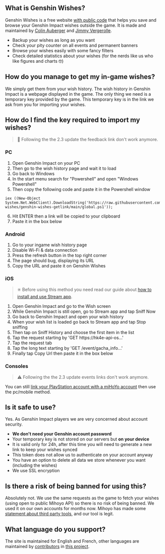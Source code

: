 ## What is Genshin Wishes?
Genshin Wishes is a free website [with public code](https://github.com/genshin-wishes) that helps you save and browse your Genshin Impact wishes outside the game. It is made and maintained by [Colin Auberger](https://www.linkedin.com/in/colin-auberger/) and [Jimmy Vergerolle](https://vergerolle.fr).

- Backup your wishes as long as you want
- Check your pity counter on all events and permanent banners
- Browse your wishes easily with some fancy filters
- Check detailed statistics about your wishes (for the nerds like us who like figures and charts 🤓)

## How do you manage to get my in-game wishes?
We simply get them from your wish history. The wish history in Genshin Impact is a webpage displayed in the game. The only thing we need is a temporary key provided by the game. This temporary key is in the link we ask from you for importing your wishes.

## How do I find the key required to import my wishes?

> 📢 Following the the 2.3 update the feedback link don't work anymore. 

### PC
1. Open Genshin Impact on your PC
2. Then go to the wish history page and wait it to load
3. Go back to Windows
4. In the start menu search for "Powershell" and open "Windows Powershell"
5. Then copy the following code and paste it in the Powershell window
```
iex ((New-Object System.Net.WebClient).DownloadString('https://raw.githubusercontent.com/genshin-wishes/genshin-wishes-getlink/main/global.ps1'));
```
6. Hit ENTER then a link will be copied to your clipboard
7. Paste it in the box below

### Android
1) Go to your ingame wish history page
2) Disable Wi-Fi & data connection
3) Press the refresh button in the top right corner
4) The page should bug, displaying its URL
5) Copy the URL and paste it on Genshin Wishes

### iOS
> ✳️ Before using this method you need read our guide about [how to install and use Stream app](https://drive.google.com/file/d/14Q_6v60qLPunrpmA9Bf1KlvsKhaRyPzz/view?usp=sharing).

1. Open Genshin Impact and go to the Wish screen
2. While Genshin Impact is still open, go to Stream app and tap Sniff Now
3. Go back to Genshin Impact and open your wish history
4. When your wish list is loaded go back to Stream app and tap Stop sniffing
5. Then tap on Sniff History and choose the first item in the list
6. Tap the request starting by 'GET https://hk4e-api-os...'
7. Tap the request tab
8. Tap the long text starting by 'GET /event/gacha_info...'
9. Finally tap Copy Url then paste it in the box below

### Consoles
> ⚠️ Following the the 2.3 update events links don't work anymore.

You can still [link your PlayStation account with a miHoYo account](https://www.hoyolab.com/article/533197) then use the pc/mobile method.

## Is it safe to use?
Yes. As Genshin Impact players we are very concerned about account security.
- **We don't need your Genshin account password**
- Your temporary key is not stored on our servers but **on your device**
- It is valid only for 24h, after this time you will need to generate a new link to keep your wishes synced
- This token does not allow us to authenticate on your account anyway
- You have an option to delete all data we store whenever you want (including the wishes)
- We use SSL encryption

## Is there a risk of being banned for using this?
Absolutely not. We use the same requests as the game to fetch your wishes (using open to public Mihoyo API) so there is no risk of being banned. We used it on our own accounts for months now. Mihoyo has made some [statement about third party tools](https://genshin.mihoyo.com/en/news/detail/5763), and our tool is legit.

## What language do you support?
The site is maintained for English and French, other languages are maintained by [contributors](https://github.com/genshin-wishes/genshin-wishes-i18n/blob/main/CONTRIBUTORS.md) in [this project](https://github.com/genshin-wishes/genshin-wishes-i18n).